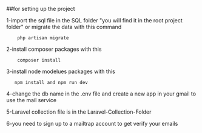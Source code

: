 ##for setting up the project 


1-import the sql file in the SQL folder "you will find it in the root project folder" or migrate the data with this command

```
    php artisan migrate

```

2-install composer packages with this

```
    composer install

```

3-install node modelues packages with this

```
   npm install and npm run dev

```

4-change the db name in the .env file and create a new app in your gmail to use the mail service 


5-Laravel collection file is in the Laravel-Collection-Folder


6-you need to sign up to a mailtrap account to get verify your emails